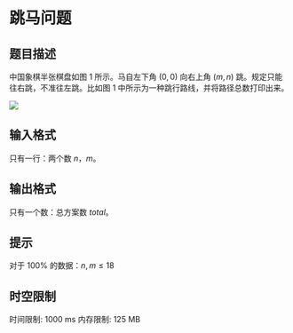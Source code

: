 # 跳马问题

## 题目描述

中国象棋半张棋盘如图 $1$ 所示。马自左下角 $(0,0)$ 向右上角 $(m,n)$ 跳。规定只能往右跳，不准往左跳。比如图 $1$ 中所示为一种跳行路线，并将路径总数打印出来。

![](https://cdn.luogu.com.cn/upload/image_hosting/8gkasdvs.png)


## 输入格式

只有一行：两个数 $n$，$m$。


## 输出格式

只有一个数：总方案数 $total$。


## 提示

对于 $100\%$ 的数据：$n, m\leq 18$


## 时空限制

时间限制: 1000 ms
内存限制: 125 MB
